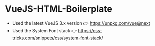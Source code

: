 # VueJS-HTML-Boilerplate

* Used the latest VueJS 3.x version 👉  https://unpkg.com/vue@next
* Used the System Font stack 👉  https://css-tricks.com/snippets/css/system-font-stack/